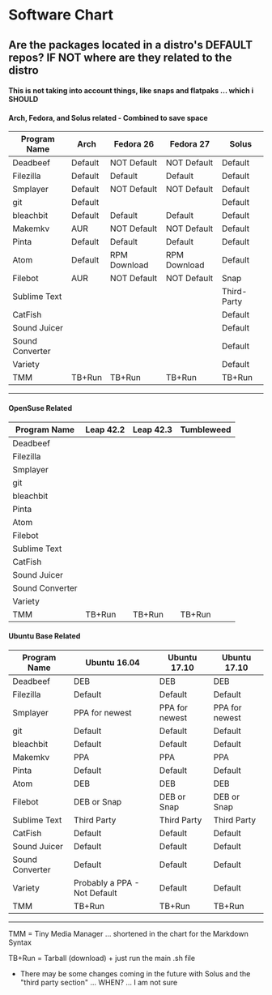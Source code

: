 
# Software Chart

## Are the packages located in a distro's DEFAULT repos?  IF NOT where are they related to the distro

#### This is not taking into account things,  like snaps and flatpaks ... which i SHOULD

#### Arch, Fedora, and Solus related - Combined to save space

| Program Name    | Arch    | Fedora 26    | Fedora 27    | Solus
|-----------------|---------|--------------|--------------|-------------|
| Deadbeef        | Default | NOT Default  | NOT Default  | Default     |
| Filezilla       | Default | Default      | Default      | Default     |
| Smplayer        | Default | NOT Default  | NOT Default  | Default     |
| git             | Default |              |              | Default     |
| bleachbit       | Default | Default      | Default      | Default     |
| Makemkv         | AUR     | NOT Default  | NOT Default  | Default     |
| Pinta           | Default | Default      | Default      | Default     |
| Atom            | Default | RPM Download | RPM Download | Default     |
| Filebot         | AUR     | NOT Default  | NOT Default  | Snap        |
| Sublime Text    |         |              |              | Third-Party |
| CatFish         |         |              |              | Default     |
| Sound Juicer    |         |              |              | Default     |
| Sound Converter |         |              |              | Default     |
| Variety         |         |              |              | Default     |
| TMM             | TB+Run  | TB+Run       | TB+Run       | TB+Run    |

---

#### OpenSuse Related

| Program Name    | Leap 42.2 | Leap 42.3 | Tumbleweed |
| --------------- | --------- | --------- | ---------- |
| Deadbeef        |           |           |            |
| Filezilla       |           |           |            |
| Smplayer        |           |           |            |
| git             |           |           |            |
| bleachbit       |           |           |            |
| Pinta           |           |           |            |
| Atom            |           |           |            |
| Filebot         |           |           |            |
| Sublime Text    |           |           |            |
| CatFish         |           |           |            |
| Sound Juicer    |           |           |            |
| Sound Converter |           |           |            |
| Variety         |           |           |            |
| TMM             | TB+Run    | TB+Run    | TB+Run     |


#### Ubuntu Base Related

| Program Name    | Ubuntu 16.04                 | Ubuntu 17.10   | Ubuntu 17.10   |
| --------------- | ---------------------------- | -------------- | -------------- |
| Deadbeef        | DEB                          | DEB            | DEB            |
| Filezilla       | Default                      | Default        | Default        |
| Smplayer        | PPA for newest               | PPA for newest | PPA for newest |
| git             | Default                      | Default        | Default        |
| bleachbit       | Default                      | Default        | Default        |
| Makemkv         | PPA                          | PPA            | PPA            |
| Pinta           | Default                      | Default        | Default        |
| Atom            | DEB                          | DEB            | DEB            |
| Filebot         | DEB or Snap                  | DEB or Snap    | DEB or Snap    |
| Sublime Text    | Third Party                  | Third Party    | Third Party    |
| CatFish         | Default                      | Default        | Default        |
| Sound Juicer    | Default                      | Default        | Default        |
| Sound Converter | Default                      | Default        | Default        |
| Variety         | Probably a PPA - Not Default | Default        | Default        |
| TMM             | TB+Run                       | TB+Run         | TB+Run         |




---
TMM = Tiny Media Manager ... shortened in the chart for the Markdown Syntax

TB+Run = Tarball (download) + just run the main .sh file

* There may be some changes coming in the future with Solus and the "third party section" ... WHEN? ... I am not sure
